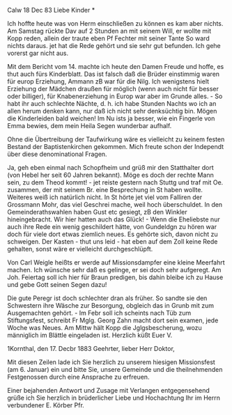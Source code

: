  Calw 18 Dec 83
Liebe Kinder <M>*

Ich hoffte heute was von Herm einschließen zu können es kam aber nichts. Am Samstag rückte Dav auf 2 Stunden an mit seinem Will, er wollte mit Kopp reden, allein der traute eben Pf Fechter mit seiner Tante So ward nichts daraus. jet hat die Rede gehört und sie sehr gut befunden. Ich gehe vorerst gar nicht aus.

Mit dem Bericht vom 14. machte ich heute den Damen Freude und hoffe, es thut auch fürs Kinderblatt. Das ist falsch daß die Brüder einstimmig waren für europ Erziehung, Ammann zB war für die Nilg. Ich wenigstens hielt Erziehung der Mädchen draußen für möglich (wenn auch nicht für besser oder billiger), für Knabenerziehung in Europ war aber im Grunde alles. - So habt ihr auch schlechte Nächte, d. h. ich habe Stunden Nachts wo ich an allen herum denken kann, nur daß ich nicht sehr denksüchtig bin. Mögen die Kinderleiden bald weichen! Im Nu ists ja besser, wie ein Fingerle von Emma bewies, dem mein Heila Segen wunderbar aufhalf.

Ohne die Übertreibung der Taufwirkung wäre es vielleicht zu keinem festen Bestand der Baptistenkirchen gekommen. Mich freute schon der Independt über diese denominational Fragen.

Ja, geh eben einmal nach Schopfheim und grüß mir den Statthalter dort (von Hebel her seit 60 Jahren bekannt). Möge es doch der rechte Mann sein, zu dem Theod kommt! - jet reiste gestern nach Stuttg und traf mit Oe. zusammen, der mit seinem Br. eine Besprechung in St haben wollte. Weiteres weiß ich natürlich nicht. In St hörte jet viel vom Falliren der Grossmann Mohr, das viel Geschrei mache, weil hoch überschuldet. In den Gemeinderathswahlen haben Gust etc gesiegt, zB den Winkler hineingebracht. Wir hier hatten auch das Glück! - Wenn die Eheliebste nur auch ihre Rede ein wenig geschildert hätte, von Gundeldgn zu hören war doch für viele dort etwas ziemlich neues. Es gehörte sich, davon nicht zu schweigen. Der Kasten - thut uns leid - hat eben auf dem Zoll keine Rede gehalten, sonst wäre er vielleicht durchgeschlüpft.

Von Carl Weigle heißts er werde auf Missionsdampfer eine kleine Meerfahrt machen. Ich wünsche sehr daß es gelinge, er sei doch sehr aufgeregt. 
Am Joh. Feiertag soll ich hier für Braun predigen, bis dahin bleibe ich zu Hause und gebe Gott seinen Segen dazu!

Die gute Peregr ist doch schlechter dran als früher. So sandte sie den Schwestern ihre Wäsche zur Besorgung, obgleich das in Grunb mit zum Ausgemachten gehört. - Im Febr soll ich scheints nach Tüb zum Stiftungsfest, schreibt Fr Mglg. Georg Zahn macht dort sein examen, jede Woche was Neues. Am Mittw hält Kopp die Jglgsbescherung, wozu männiglich im Blättle eingeladen ist.
 Herzlich küßt Euer V.



 1Kornthal, den 17. Decbr 1883
Geehrter, lieber Herr Doktor,

Mit diesen Zeilen lade ich Sie herzlich zu unserem hiesigen Missionsfest (am 6. Januar) ein und bitte Sie, unsere Gemeinde und die theilnehmenden Festgenossen durch eine Ansprache zu erfreuen.

Einer bejahenden Antwort und Zusage mit Verlangen entgegensehend grüße ich Sie herzlich
 in brüderlicher Liebe und Hochachtung
 Ihr im Herrn verbundener
 E. Körber Pfr.
